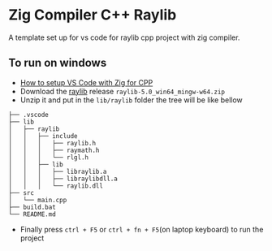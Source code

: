 # Zig Compiler C++ Raylib

A template set up for vs code for raylib cpp project with zig compiler.

## To run on windows

- [How to setup VS Code with Zig for CPP](../zig-cpp/)
- Download the [raylib](https://github.com/raysan5/raylib/releases) release `raylib-5.0_win64_mingw-w64.zip`
- Unzip it and put in the `lib/raylib` folder the tree will be like bellow

```
├── .vscode
├── lib
│   ├── raylib
│   │   ├── include
│   │   │   ├── raylib.h
│   │   │   ├── raymath.h
│   │   │   └── rlgl.h
│   │   ├── lib
│   │   │   ├── libraylib.a
│   │   │   ├── libraylibdll.a
│   │   │   └── raylib.dll
├── src
│   └── main.cpp
├── build.bat
└── README.md
```

- Finally press `ctrl + F5` or `ctrl + fn + F5`(on laptop keyboard) to run the project
